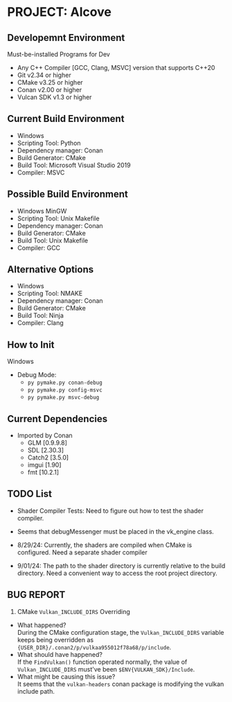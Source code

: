 # PROJECT: Alcove

## Developemnt Environment 

Must-be-installed Programs for Dev
- Any C++ Compiler [GCC, Clang, MSVC] version that supports C++20
- Git v2.34 or higher
- CMake v3.25 or higher
- Conan v2.00 or higher
- Vulcan SDK v1.3 or higher

## Current Build Environment

- Windows 
- Scripting Tool: Python
- Dependency manager: Conan
- Build Generator: CMake
- Build Tool: Microsoft Visual Studio 2019
- Compiler: MSVC

## Possible Build Environment

- Windows MinGW
- Scripting Tool: Unix Makefile 
- Dependency manager: Conan
- Build Generator: CMake
- Build Tool: Unix Makefile
- Compiler: GCC

## Alternative Options

- Windows
- Scripting Tool: NMAKE
- Dependency manager: Conan
- Build Generator: CMake
- Build Tool: Ninja
- Compiler: Clang

## How to Init
Windows
- Debug Mode:
  - `py pymake.py conan-debug`
  - `py pymake.py config-msvc`
  - `py pymake.py msvc-debug`

## Current Dependencies

- Imported by Conan
  - GLM [0.9.9.8]
  - SDL [2.30.3]
  - Catch2 [3.5.0]
  - imgui [1.90]
  - fmt [10.2.1]

## TODO List

- Shader Compiler Tests: Need to figure out how to test the shader compiler.
- Seems that debugMessenger must be placed in the vk_engine class.

- 8/29/24: Currently, the shaders are compiled when CMake is configured. Need a separate shader compiler 
- 9/01/24: The path to the shader directory is currently relative to the build directory. Need a convenient way to access the root project directory.

## BUG REPORT

1. CMake `Vulkan_INCLUDE_DIRS` Overriding
- What happened?<br>
During the CMake configuration stage, the `Vulkan_INCLUDE_DIRS` variable keeps
being overridden as `{USER_DIR}/.conan2/p/vulkaa955012f78a68/p/include`.
- What should have happened?<br>
If the `FindVulkan()` function operated normally, the value of `Vulkan_INCLUDE_DIRS` must've been `$ENV{VULKAN_SDK}/Include`.
- What might be causing this issue?<br>
It seems that the `vulkan-headers` conan package is modifying the vulkan include path.
